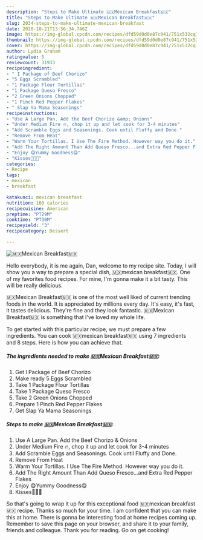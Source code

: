 ```yaml
---
description: "Steps to Make Ultimate 🇲🇽Mexican Breakfast🇲🇽"
title: "Steps to Make Ultimate 🇲🇽Mexican Breakfast🇲🇽"
slug: 2034-steps-to-make-ultimate-mexican-breakfast
date: 2020-10-21T13:56:34.746Z
image: https://img-global.cpcdn.com/recipes/dfd59d0d0e87c941/751x532cq70/🇲🇽mexican-breakfast🇲🇽-recipe-main-photo.jpg
thumbnail: https://img-global.cpcdn.com/recipes/dfd59d0d0e87c941/751x532cq70/🇲🇽mexican-breakfast🇲🇽-recipe-main-photo.jpg
cover: https://img-global.cpcdn.com/recipes/dfd59d0d0e87c941/751x532cq70/🇲🇽mexican-breakfast🇲🇽-recipe-main-photo.jpg
author: Lydia Graham
ratingvalue: 5
reviewcount: 31933
recipeingredient:
- " I Package of Beef Chorizo"
- "5 Eggs Scrambled"
- "1 Package Flour Tortillas"
- "1 Package Queso Fresco"
- "2 Green Onions Chopped"
- "1 Pinch Red Pepper Flakes"
- " Slap Ya Mama Seasonings"
recipeinstructions:
- "Use A Large Pan. Add the Beef Chorizo &amp; Onions"
- "Under Medium Fire 🔥, chop it up and let cook for 3-4 minutes"
- "Add Scramble Eggs and Seasonings. Cook until Fluffy and Done."
- "Remove From Heat"
- "Warm Your Tortillas. I Use The Fire Method. However way you do it."
- "Add The Right Amount Than Add Queso Fresco...and Extra Red Pepper Flakes"
- "Enjoy 😋Yummy Goodness😋"
- "Kisses💋💋💋"
categories:
- Recipe
tags:
- mexican
- breakfast

katakunci: mexican breakfast 
nutrition: 160 calories
recipecuisine: American
preptime: "PT29M"
cooktime: "PT30M"
recipeyield: "3"
recipecategory: Dessert

---
```



![🇲🇽Mexican Breakfast🇲🇽](https://img-global.cpcdn.com/recipes/dfd59d0d0e87c941/751x532cq70/🇲🇽mexican-breakfast🇲🇽-recipe-main-photo.jpg)

Hello everybody, it is me again, Dan, welcome to my recipe site. Today, I will show you a way to prepare a special dish, 🇲🇽mexican breakfast🇲🇽. One of my favorites food recipes. For mine, I'm gonna make it a bit tasty. This will be really delicious.

🇲🇽Mexican Breakfast🇲🇽 is one of the most well liked of current trending foods in the world. It is appreciated by millions every day. It's easy, it's fast, it tastes delicious. They're fine and they look fantastic. 🇲🇽Mexican Breakfast🇲🇽 is something that I've loved my whole life.




To get started with this particular recipe, we must prepare a few ingredients. You can cook 🇲🇽mexican breakfast🇲🇽 using 7 ingredients and 8 steps. Here is how you can achieve that.

<!--inarticleads1-->

##### The ingredients needed to make 🇲🇽Mexican Breakfast🇲🇽:

1. Get  I Package of Beef Chorizo
1. Make ready 5 Eggs Scrambled
1. Take 1 Package Flour Tortillas
1. Take 1 Package Queso Fresco
1. Take 2 Green Onions Chopped
1. Prepare 1 Pinch Red Pepper Flakes
1. Get  Slap Ya Mama Seasonings




<!--inarticleads2-->

##### Steps to make 🇲🇽Mexican Breakfast🇲🇽:

1. Use A Large Pan. Add the Beef Chorizo &amp; Onions
1. Under Medium Fire 🔥, chop it up and let cook for 3-4 minutes
1. Add Scramble Eggs and Seasonings. Cook until Fluffy and Done.
1. Remove From Heat
1. Warm Your Tortillas. I Use The Fire Method. However way you do it.
1. Add The Right Amount Than Add Queso Fresco...and Extra Red Pepper Flakes
1. Enjoy 😋Yummy Goodness😋
1. Kisses💋💋💋




So that's going to wrap it up for this exceptional food 🇲🇽mexican breakfast🇲🇽 recipe. Thanks so much for your time. I am confident that you can make this at home. There is gonna be interesting food at home recipes coming up. Remember to save this page on your browser, and share it to your family, friends and colleague. Thank you for reading. Go on get cooking!
